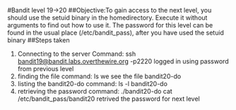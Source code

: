 #Bandit level 19->20
##Objective:To gain access to the next level, you should use the setuid binary in the homedirectory. Execute it without arguments to find out how to use it. The password for this level can be found in the usual place (/etc/bandit_pass), after you have used the setuid binary
##Steps taken
1. Connecting to the server
   Command: ssh bandit19@bandit.labs.overthewire.org -p2220
   logged in using password from previous level
2. finding the file
   command: ls 
   we see the file bandit20-do
4. listing the bandit20-do
   command: ls -l bandit20-do
5. retrieving the password
   command: ./bandit20-do cat /etc/bandit_pass/bandit20
   retrived the password for next level
